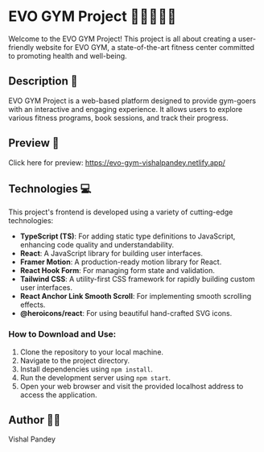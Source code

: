 # EVO GYM Project 💪🏋️‍♂️🚴‍♀️

Welcome to the EVO GYM Project! This project is all about creating a user-friendly website for EVO GYM, a state-of-the-art fitness center committed to promoting health and well-being.

## Description 📖

EVO GYM Project is a web-based platform designed to provide gym-goers with an interactive and engaging experience. It allows users to explore various fitness programs, book sessions, and track their progress.

## Preview 📸

Click here for preview: https://evo-gym-vishalpandey.netlify.app/

## Technologies 💻

This project's frontend is developed using a variety of cutting-edge technologies:

- **TypeScript (TS)**: For adding static type definitions to JavaScript, enhancing code quality and understandability.
- **React**: A JavaScript library for building user interfaces.
- **Framer Motion**: A production-ready motion library for React.
- **React Hook Form**: For managing form state and validation.
- **Tailwind CSS**: A utility-first CSS framework for rapidly building custom user interfaces.
- **React Anchor Link Smooth Scroll**: For implementing smooth scrolling effects.
- **@heroicons/react**: For using beautiful hand-crafted SVG icons.

### How to Download and Use:
1. Clone the repository to your local machine.
2. Navigate to the project directory.
3. Install dependencies using `npm install`.
4. Run the development server using `npm start`.
5. Open your web browser and visit the provided localhost address to access the application.


## Author 👨‍💻

Vishal Pandey

